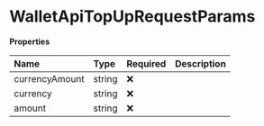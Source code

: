# WalletApiTopUpRequestParams

**Properties**

| Name           | Type   | Required | Description |
| :------------- | :----- | :------- | :---------- |
| currencyAmount | string | ❌       |             |
| currency       | string | ❌       |             |
| amount         | string | ❌       |             |

<!-- This file was generated by liblab | https://liblab.com/ -->
